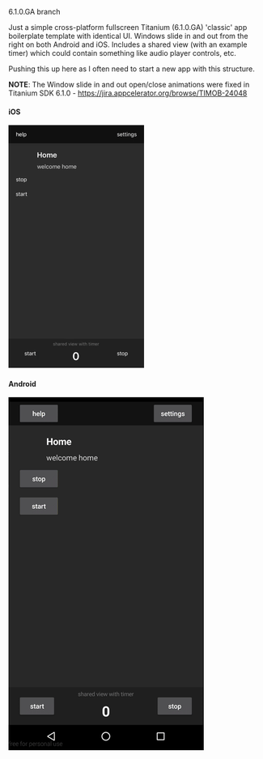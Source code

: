 6.1.0.GA branch

Just a simple cross-platform fullscreen Titanium (6.1.0.GA) 'classic' app boilerplate template with identical UI. Windows slide in and out from the right on both Android and iOS. Includes a shared view (with an example timer) which could contain something like audio player controls, etc. 

Pushing this up here as I often need to start a new app with this structure. 



**NOTE**: The Window slide in and out open/close animations were fixed in Titanium SDK 6.1.0 - https://jira.appcelerator.org/browse/TIMOB-24048 



#### iOS

![example](https://github.com/kosso/apptemplate/blob/master/ios.gif "iOS example")

#### Android

![example](https://github.com/kosso/apptemplate/blob/master/android.gif "Android example")



